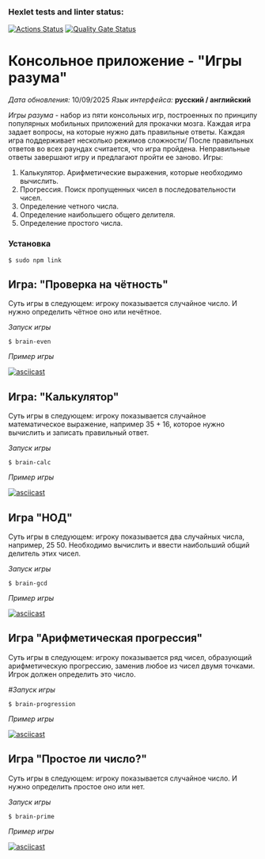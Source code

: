 ### Hexlet tests and linter status:
[![Actions Status](https://github.com/VgomerV/frontend-project-44/actions/workflows/hexlet-check.yml/badge.svg)](https://github.com/VgomerV/frontend-project-44/actions)   [![Quality Gate Status](https://sonarcloud.io/api/project_badges/measure?project=VgomerV_frontend-project-44&metric=alert_status)](https://sonarcloud.io/summary/new_code?id=VgomerV_frontend-project-44)

# Консольное приложение - "Игры разума"

*Дата обновления:* 10/09/2025
*Язык интерфейса:* **русский / английский**

*Игры разума* - набор из пяти консольных игр, построенных по принципу популярных мобильных приложений для прокачки мозга. Каждая игра задает вопросы, на которые нужно дать правильные ответы. Каждая игра поддерживает несколько режимов сложности/ После правильных ответов во всех раундах считается, что игра пройдена. Неправильные ответы завершают игру и предлагают пройти ее заново. 
Игры:

1. Калькулятор. Арифметические выражения, которые необходимо вычислить.
2. Прогрессия. Поиск пропущенных чисел в последовательности чисел.
3. Определение четного числа.
4. Определение наибольшего общего делителя.
5. Определение простого числа.

### Установка

```
$ sudo npm link 
```

## Игра: "Проверка на чётность"

Суть игры в следующем: игроку показывается случайное число. И нужно определить чётное оно или нечётное.

*Запуск игры*

```
$ brain-even
```

*Пример игры*

[![asciicast](https://asciinema.org/a/dHTc7w3r99fwjwkECdJJ35HKV.svg)](https://asciinema.org/a/dHTc7w3r99fwjwkECdJJ35HKV)

## Игра: "Калькулятор"

Суть игры в следующем: игроку показывается случайное математическое выражение, например 35 + 16, которое нужно вычислить и записать правильный ответ.

*Запуск игры*

```
$ brain-calc
```

*Пример игры*

[![asciicast](https://asciinema.org/a/WwRjlvOuKCvnMRBzBb22xiDGf.svg)](https://asciinema.org/a/WwRjlvOuKCvnMRBzBb22xiDGf)

## Игра "НОД"

Суть игры в следующем: игроку показывается два случайных числа, например, 25 50. Необходимо вычислить и ввести наибольший общий делитель этих чисел.

*Запуск игры*

```
$ brain-gcd
```

*Пример игры*

[![asciicast](https://asciinema.org/a/S5vLk6MaxPpKJm93GBfzvrOCa.svg)](https://asciinema.org/a/S5vLk6MaxPpKJm93GBfzvrOCa)

## Игра "Арифметическая прогрессия"

Суть игры в следующем: игроку показывается ряд чисел, образующий арифметическую прогрессию, заменив любое из чисел двумя точками. Игрок должен определить это число.

*#Запуск игры*

```
$ brain-progression
```

*Пример игры*

[![asciicast](https://asciinema.org/a/TkK6U8zcoqdk0YoRtqFq2bTed.svg)](https://asciinema.org/a/TkK6U8zcoqdk0YoRtqFq2bTed)

## Игра "Простое ли число?"

Суть игры в следующем: игроку показывается случайное число. И нужно определить простое оно или нет.

*Запуск игры*

```
$ brain-prime
```

*Пример игры*

[![asciicast](https://asciinema.org/a/E0P3cPEBKsyHK8AudMqgiy57q.svg)](https://asciinema.org/a/E0P3cPEBKsyHK8AudMqgiy57q)

